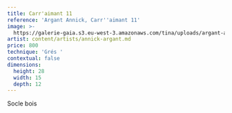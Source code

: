 ```yaml
---
title: Carr'aimant 11
reference: 'Argant Annick, Carr''aimant 11'
image: >-
  https://galerie-gaia.s3.eu-west-3.amazonaws.com/tina/uploads/argant-annick/galerie-gaia-argant-annick-carraimants-11.jpg
artist: content/artists/annick-argant.md
price: 800
technique: 'Grés '
contextual: false
dimensions:
  height: 28
  width: 15
  depth: 12
---
```


Socle bois
